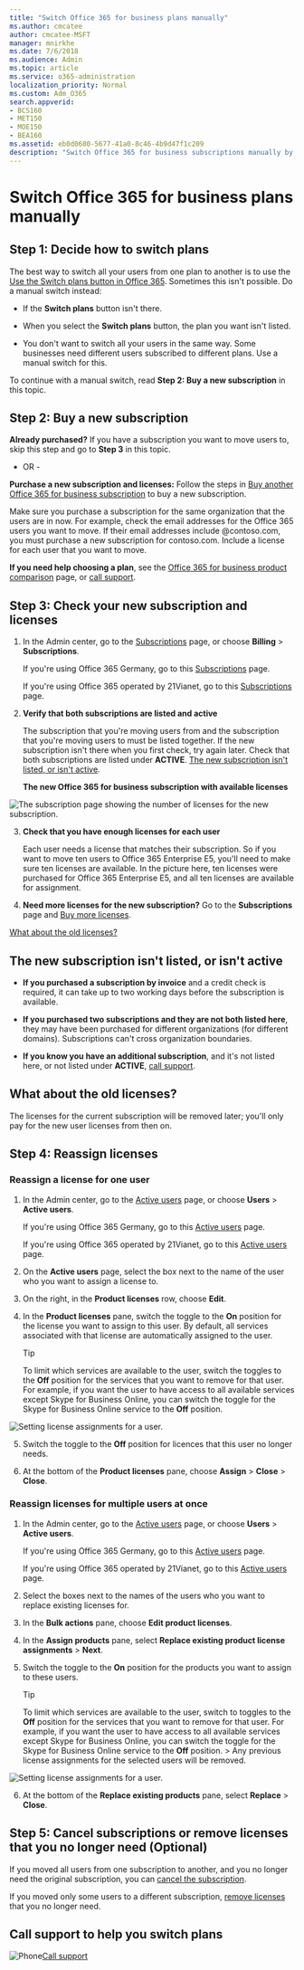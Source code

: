 ```yaml
---
title: "Switch Office 365 for business plans manually"
ms.author: cmcatee
author: cmcatee-MSFT
manager: mnirkhe
ms.date: 7/6/2018
ms.audience: Admin
ms.topic: article
ms.service: o365-administration
localization_priority: Normal
ms.custom: Adm_O365
search.appverid:
- BCS160
- MET150
- MOE150
- BEA160
ms.assetid: eb0d0680-5677-41a0-8c46-4b9d47f1c209
description: "Switch Office 365 for business subscriptions manually by buying a new subscription and ensuring that both the subscriptions are listed and active."
---
```


# Switch Office 365 for business plans manually

## Step 1: Decide how to switch plans

The best way to switch all your users from one plan to another is to use the [Use the Switch plans button in Office 365](../subscriptions-and-billing/switch-to-a-different-plan-0.md#Switchbutton). Sometimes this isn't possible. Do a manual switch instead:
  
- If the **Switch plans** button isn't there. 
    
- When you select the **Switch plans** button, the plan you want isn't listed. 
    
- You don't want to switch all your users in the same way. Some businesses need different users subscribed to different plans. Use a manual switch for this.
    
To continue with a manual switch, read **Step 2: Buy a new subscription** in this topic. 
  
## Step 2: Buy a new subscription

 **Already purchased?** If you have a subscription you want to move users to, skip this step and go to **Step 3** in this topic. 
  
- OR -
  
 **Purchase a new subscription and licenses:** Follow the steps in [Buy another Office 365 for business subscription](../subscriptions-and-billing/buy-another-subscription-0.md) to buy a new subscription. 
  
Make sure you purchase a subscription for the same organization that the users are in now. For example, check the email addresses for the Office 365 users you want to move. If their email addresses include @contoso.com, you must purchase a new subscription for contoso.com. Include a license for each user that you want to move.
  
 **If you need help choosing a plan**, see the [Office 365 for business product comparison](https://go.microsoft.com/fwlink/p/?linkid=842056) page, or [call support](../contact-support-for-business-products.md).
  
## Step 3: Check your new subscription and licenses

1. In the Admin center, go to the [Subscriptions](https://go.microsoft.com/fwlink/p/?linkid=842054) page, or choose **Billing** \> **Subscriptions**.
    
    If you're using Office 365 Germany, go to this [Subscriptions](https://go.microsoft.com/fwlink/p/?linkid=847745) page. 
    
    If you're using Office 365 operated by 21Vianet, go to this [Subscriptions](https://go.microsoft.com/fwlink/p/?linkid=850626) page. 
    
2. **Verify that both subscriptions are listed and active**
    
    The subscription that you're moving users from and the subscription that you're moving users to must be listed together. If the new subscription isn't there when you first check, try again later. Check that both subscriptions are listed under **ACTIVE**. [The new subscription isn't listed, or isn't active](switch-plans-manually.md#Notlisted).
    
   **The new Office 365 for business subscription with available licenses**

![The subscription page showing the number of licenses for the new subscription.](../media/65a73e96-7c95-4daa-b6ec-71a4bf74dda5.png)
  
3. **Check that you have enough licenses for each user**
    
    Each user needs a license that matches their subscription. So if you want to move ten users to Office 365 Enterprise E5, you'll need to make sure ten licenses are available. In the picture here, ten licenses were purchased for Office 365 Enterprise E5, and all ten licenses are available for assignment.
    
4. **Need more licenses for the new subscription?** Go to the **Subscriptions** page and [Buy more licenses](../subscriptions-and-billing/buy-licenses.md).
  
[What about the old licenses?](switch-plans-manually.md#Oldlicenses)
    
## The new subscription isn't listed, or isn't active
<a name="Notlisted"> </a>

- **If you purchased a subscription by invoice** and a credit check is required, it can take up to two working days before the subscription is available. 
    
- **If you purchased two subscriptions and they are not both listed here**, they may have been purchased for different organizations (for different domains). Subscriptions can't cross organization boundaries. 
    
- **If you know you have an additional subscription**, and it's not listed here, or not listed under **ACTIVE**, [call support](switch-plans-manually.md).
    
## What about the old licenses?
<a name="Oldlicenses"> </a>

The licenses for the current subscription will be removed later; you'll only pay for the new user licenses from then on.
  
## Step 4: Reassign licenses
<a name="Oldlicenses"> </a>

### Reassign a license for one user
<a name="BKMK_ReassignOneUser"> </a>

1. In the Admin center, go to the [Active users](https://go.microsoft.com/fwlink/p/?linkid=834822) page, or choose **Users** \> **Active users**.
    
    If you're using Office 365 Germany, go to this [Active users](https://go.microsoft.com/fwlink/p/?linkid=847686) page. 
    
    If you're using Office 365 operated by 21Vianet, go to this [Active users](https://go.microsoft.com/fwlink/p/?linkid=850628) page. 
    
2. On the **Active users** page, select the box next to the name of the user who you want to assign a license to. 
    
3. On the right, in the **Product licenses** row, choose **Edit**.
    
4. In the **Product licenses** pane, switch the toggle to the **On** position for the license you want to assign to this user. By default, all services associated with that license are automatically assigned to the user. 
    
    > [!TIP]
    > To limit which services are available to the user, switch the toggles to the **Off** position for the services that you want to remove for that user. For example, if you want the user to have access to all available services except Skype for Business Online, you can switch the toggle for the Skype for Business Online service to the **Off** position. 
  
![Setting license assignments for a user.](../media/5e53a979-6b08-4981-bb0b-fa657146334b.png)
  
5. Switch the toggle to the **Off** position for licences that this user no longer needs. 
    
6. At the bottom of the **Product licenses** pane, choose **Assign** \> **Close** \> **Close**.
    
### Reassign licenses for multiple users at once
<a name="BKMK_ReassingMultipleUsers"> </a>

1. In the Admin center, go to the [Active users](https://go.microsoft.com/fwlink/p/?linkid=834822) page, or choose **Users** \> **Active users**.
    
    If you're using Office 365 Germany, go to this [Active users](https://go.microsoft.com/fwlink/p/?linkid=847686) page. 
    
    If you're using Office 365 operated by 21Vianet, go to this [Active users](https://go.microsoft.com/fwlink/p/?linkid=850628) page. 
    
2. Select the boxes next to the names of the users who you want to replace existing licenses for.
    
3. In the **Bulk actions** pane, choose **Edit product licenses**.
    
4. In the **Assign products** pane, select **Replace existing product license assignments** \> **Next**.
    
5. Switch the toggle to the **On** position for the products you want to assign to these users. 
    
    > [!TIP]
    >  To limit which services are available to the user, switch to toggles to the **Off** position for the services that you want to remove for that user. For example, if you want the user to have access to all available services except Skype for Business Online, you can switch the toggle for the Skype for Business Online service to the **Off** position. >  Any previous license assignments for the selected users will be removed. 
  
![Setting license assignments for a user.](../media/5e53a979-6b08-4981-bb0b-fa657146334b.png)
  
6. At the bottom of the **Replace existing products** pane, select **Replace** \> **Close**.
    
## Step 5: Cancel subscriptions or remove licenses that you no longer need (Optional)
<a name="Oldlicenses"> </a>

If you moved all users from one subscription to another, and you no longer need the original subscription, you can [cancel the subscription](../subscriptions-and-billing/cancel-your-subscription.md).
  
If you moved only some users to a different subscription, [remove licenses](../subscriptions-and-billing/remove-licenses-from-subscription.md) that you no longer need. 
  
## Call support to help you switch plans
<a name="BKMK_CallSupport"> </a>

![Phone](../media/88eae4a1-b8d9-4a12-bc4a-44af244f084b.png)[Call support](../contact-support-for-business-products.md)
  

